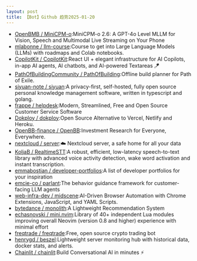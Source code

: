 ```yaml
---
layout: post
title: 【Bot】Github 趋势2025-01-20
---
```


* [OpenBMB / MiniCPM-o](https://github.com/OpenBMB/MiniCPM-o):MiniCPM-o 2.6: A GPT-4o Level MLLM for Vision, Speech and Multimodal Live Streaming on Your Phone
* [mlabonne / llm-course](https://github.com/mlabonne/llm-course):Course to get into Large Language Models (LLMs) with roadmaps and Colab notebooks.
* [CopilotKit / CopilotKit](https://github.com/CopilotKit/CopilotKit):React UI + elegant infrastructure for AI Copilots, in-app AI agents, AI chatbots, and AI-powered Textareas 🪁
* [PathOfBuildingCommunity / PathOfBuilding](https://github.com/PathOfBuildingCommunity/PathOfBuilding):Offline build planner for Path of Exile.
* [siyuan-note / siyuan](https://github.com/siyuan-note/siyuan):A privacy-first, self-hosted, fully open source personal knowledge management software, written in typescript and golang.
* [frappe / helpdesk](https://github.com/frappe/helpdesk):Modern, Streamlined, Free and Open Source Customer Service Software
* [Dokploy / dokploy](https://github.com/Dokploy/dokploy):Open Source Alternative to Vercel, Netlify and Heroku.
* [OpenBB-finance / OpenBB](https://github.com/OpenBB-finance/OpenBB):Investment Research for Everyone, Everywhere.
* [nextcloud / server](https://github.com/nextcloud/server):☁️ Nextcloud server, a safe home for all your data
* [KoljaB / RealtimeSTT](https://github.com/KoljaB/RealtimeSTT):A robust, efficient, low-latency speech-to-text library with advanced voice activity detection, wake word activation and instant transcription.
* [emmabostian / developer-portfolios](https://github.com/emmabostian/developer-portfolios):A list of developer portfolios for your inspiration
* [emcie-co / parlant](https://github.com/emcie-co/parlant):The behavior guidance framework for customer-facing LLM agents
* [web-infra-dev / midscene](https://github.com/web-infra-dev/midscene):AI-Driven Browser Automation with Chrome Extensions, JavaScript, and YAML Scripts.
* [bytedance / monolith](https://github.com/bytedance/monolith):A Lightweight Recommendation System
* [echasnovski / mini.nvim](https://github.com/echasnovski/mini.nvim):Library of 40+ independent Lua modules improving overall Neovim (version 0.8 and higher) experience with minimal effort
* [freqtrade / freqtrade](https://github.com/freqtrade/freqtrade):Free, open source crypto trading bot
* [henrygd / beszel](https://github.com/henrygd/beszel):Lightweight server monitoring hub with historical data, docker stats, and alerts.
* [Chainlit / chainlit](https://github.com/Chainlit/chainlit):Build Conversational AI in minutes ⚡️
